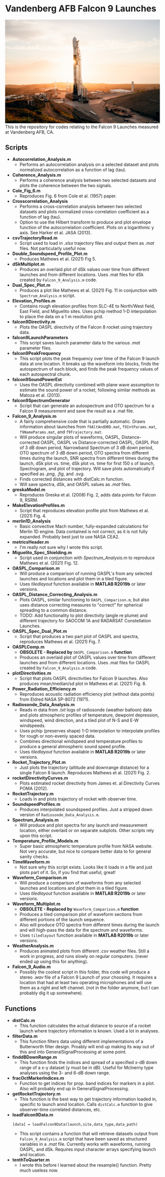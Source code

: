 # Vandenberg AFB Falcon 9 Launches
![Falcon 9 Picture](/RADARSAT_Vandenberg.jpg)
This is the repository for codes relating to the Falcon 9 Launches measured at
Vandenberg AFB, CA.
## Scripts
* **Autocorrelation_Analysis.m**
  * Performs an autocorrelation analysis on a selected dataset and plots normalized autocorrelation as a function of lag (tau).
* **Coherence_Analysis.m**
  * Performs a coherence analysis between two selected datasets and plots the coherence between the two signals.
* **Cole_Fig_6.m**
  * Reproduces Fig. 6 from Cole et al. (1957) paper.
* **Crosscorrelation_Analysis**
  * Performs a cross-correlation analysis between two selected datasets and plots normalized cross-correlation coefficient as a function of lag (tau).
  * Option to use the Hilbert transform to produce and plot envelope function of the autocorrelation coefficient. Plots on a logarithmic y axis. See Harker et al. JASA (2013).
* **csvTrajectoryRead.m**
  * Script used to load in *.xlsx* trajectory files and output them as *.mat* files. Not particularly useful now.
* **Double_Soundspeed_Profile_Plot.m**
  * Produces Mathews et al. (2021) Fig 5.
* **dSkMultiplot.m**
  * Produces an overlaid plot of dSk values over time from different launches and from different locations. Uses .mat files for dSk created by `Falcon_9_Analysis.m` code.
* **Dual_Spec_Plot.m**
  * Produces a plot like Mathews et al. (2021) Fig. 11 in conjunction with `Spectrum_Analysis.m` script.
* **Elevation_Profiles.m**
  * Contains rough elevation profiles from SLC-4E to North/West field, East Field, and Miguelito sites. Uses pchip method 1-D interpolation to place the data on a 1 m resolution grid.
* **falcon9Directivity.m**
  * Plots the OASPL directivity of the Falcon 8 rocket using trajectory data.
* **falcon9LaunchParameters**
  * This script saves launch parameter data to the various *.mat* parameter files.
* **falcon9PeakFrequency**
  * This script plots the peak frequency over time of the Falcon 9 launch data at one location. It breaks up the waveform into blocks, finds the autospectrum of each block, and finds the peak frequency values of each autospectral chunk.
* **falcon9SoundPowerEst**
  * Uses the OASPL directivity combined with plane wave assumption to estimate the sound power of a rocket, following similar methods as Matoza et al. (2013).
* **falcon9SpectrumGenerator**
  * Script that can generate an autospectrum and OTO spectrum for a Falcon 9 measurement and save the result as a .mat file.
* **Falcon_9_Analysis.m**
  * A fairly comprehensive code that is partially automatic. Draws information
    about launches from `f9AltAndDRD.mat`, `f9IntParams.mat`, `f9NameParams.mat`, and `f9Trajectory.mat`.
  * Will produce singular plots of waveforms, OASPL, Distance-corrected OASPL, OASPL vs Distance-corrected OASPL, OASPL Plot of 3 dB down period, Narrowband Spectrum of 3 dB down period, OTO spectrum of 3 dB down period, OTO spectra from different times during the launch, SNR spectra from different times during the launch, dSk plot vs. time, dSk plot vs. time for first 150 s of launch, Spectrogram, and plot of trajectory.
    Will save plots automatically if specified as *.png*, *.fig*, and *.svg*.
  * Finds corrected distances with distCalc.m function.
  * Will save spectra, dSk, and OASPL values as *.mat* files.
* **greskaModel.m**
  * Reproduces Greska et al. (2008) Fig. 2, adds data points for Falcon 9, RSRM.
* **MakeElevationProfiles.m**
  * Script that reproduces elevation profile plot from Mathews et al. (2021) Fig. 4.
* **merlin1D_Analysis**
  * Basic convective Mach number, fully-expanded calculations for Merlin 1D engine. Data contained is not correct, as it is not fully expanded. Probably best just to use NASA CEA2.
* **metricsHeader.m**
  * I'm really not sure why I wrote this script.
* **Miguelito_Spec_Shielding.m**
  * Script used in conjunction with *Spectrum_Analysis.m* to reproduce Mathews et al. (2021) Fig. 12.
* **OASPL_Comparison.m**
  * Will produce a comparison of running OASPL's from any selected launches and locations and plot them in a tiled figure.
  * Uses *tiledlayout* function available in **MATLAB R2019b** or later versions.
* **OASPL_Distance_Correcting_Analysis.m**
  * Plots OASPL, similar functioning to `OASPL_Comparison.m`, but also uses distance correcting measures to "correct" for spherical spreading to a common distance.
  * TODO: Add functionality to plot directivity (angle re plume) and different trajectory for SAOCOM 1A and RADARSAT Constellation Launches.
* **OASPL_Spec_Dual_Plot.m**
  * Script that produces a two part plot of OASPL and spectra, reproduces Mathews et al. (2021) Fig. 7.
* **OASPLComp.m**
  * **OBSOLETE - Replaced by** `OASPL_Comparison.m` **function**
  * Produces an overlaid plot of OASPL values over time from different launches and from different locations. Uses .mat files for OASPL created by `Falcon_9_Analysis.m` code.
* **plotDirectivities.m**
  * Script that plots OASPL directivities for Falcon 9 launches. Also produces mean/median/sd plot in Mathews et al. (2021) Fig. 8.
* **Power_Radiation_Efficiency.m**
  * Reproduces acoustic radiation efficiency plot (without data points) from Eldred NASA SP-8072 (1971).
* **Radiosonde_Data_Analysis.m**
  * Reads in data from *.txt* logs of radiosonde (weather balloon) data and plots atmospheric profiles of temperature, dewpoint depression, windspeed, wind direction, and a tiled plot of N-S and E-W windspeeds.
  * Uses pchip (preserves shape) 1-D interpolation to interpolate profiles for rough or non-evenly spaced data.
  * Combines directional windspeed and temperature profiles to produce a general atmospheric sound speed profile.
  * Uses *tiledlayout* function available in **MATLAB R2019b** or later versions.
* **Rocket_Trajectory_Plot.m**
  * Just plots the trajectory (altitude and downrange distance) for a single Falcon 8 launch. Reproduces Mathews et al. (2021) Fig. 2.
* **rocketDirectivityCurves.m**
  * Plots estimated rocket directivity from James et. al Directivity Curves POMA (2012).
* **RocketTrajectory.m**
  * Loads in and plots trajectory of rocket with observer time.
* **SoundspeedProfiles.m**
  * Produces interpolated soundspeed profiles. Just a stripped down version of `Radiosonde_Data_Analysis.m`.
* **Spectrum_Analysis.m**
  * Will produce and plot spectra for any launch and measurement location, either overlaid or on separate subplots. Other scripts rely upon this script.
* **Temperature_Profile_Models.m**
  * Super basic atmospheric temperature profile from NASA website. Not very accurate, but nice to compare better data to for general sanity checks.
* **TimeWaveform.m**
  * Not sure why this script exists. Looks like it loads in a file and just plots part of it. So, if you find that useful, great!
* **Waveform_Comparison.m**
  * Will produce a comparison of waveforms from any selected launches and locations and plot them in a tiled figure.
  * Uses *tiledlayout* function available in **MATLAB R2019b** or later versions.
* **Waveform_Multiplot.m**
  * **OBSOLETE - Replaced by** `Waveform_Comparison.m` **function**
  * Produces a tiled comparison plot of waveform sections from different portions of the launch sequence.
  * Also will produce OTO spectra from different times during the launch and will high-pass the data for the spectrum and waveforms.
  * Uses `tiledlayout` function available in **MATLAB R2019b** or later versions.
* **WeatherAnalysis.m**
  * Produces animated plots from different *.csv* weather files. Still a work in progress, and runs slowly on regular computers. (never ended up using this for anything).
* **Falcon_9_Audio.m**
  * Possibly the coolest script in this folder, this code will produce a stereo *.wav* file of a Falcon 9 Launch of your choosing. It requires a location that had at least two operating microphones and will use them as a right and left channel. (not in the folder anymore, but I can probably dig it up somewhere).

## Functions
* **distCalc.m**
  * This function calculates the actual distance to source of a rocket launch where trajectory information is known. Used a lot in analyses.
* **filterData.m**
  * This function filters data using different implementations of a Butterworth filter design. Proably will end up making its way out of this and into GeneralSignalProcessing at some point.
* **finddBDownRange.m**
  * This function finds the indices and spread of a specified x-dB down range of a x-y dataset (y must be in dB). Useful for McInerny type analyses using the 3- and 6-dB down range.
* **fracOctMarkerIndices.m**
  * Function to get indices for prop. band indices for markers in a plot. Also will probably end up in GeneralSignalProcessing.
* **getRocketTrajectory.m**
  * This function is the best way to get trajectory information loaded in, specific to launch annd location. Calls `distCalc.m` function to give observer-time correlated distances, etc.
* **loadFalcon9Data.m**
  ```
  [data] = loadFalcon9Data(launch,site,data_type,data_path)
  ```
  * This script contains a function that will retrieve datasets output from `Falcon_9_Analysis.m` script that have been saved as structured variables in a *.mat* file. Currently works with waveforms, running OASPL, and dSk. Requires input character arrays specifying launch and location.
* **tenthToQuarter.m**
  * I wrote this before I learned about the resample() function. Pretty much useless now.
